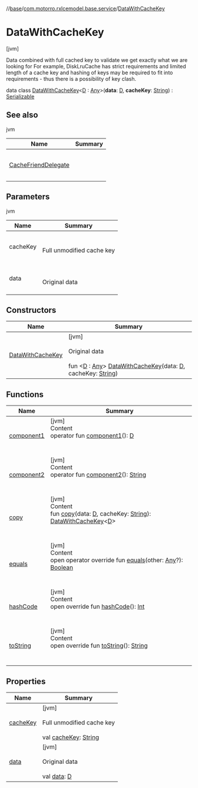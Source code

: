 //[base](../../index.md)/[com.motorro.rxlcemodel.base.service](../index.md)/[DataWithCacheKey](index.md)



# DataWithCacheKey  
 [jvm] 

Data combined with full cached key to validate we get exactly what we are looking for For example, DiskLruCache has strict requirements and limited length of a cache key and hashing of keys may be required to fit into requirements - thus there is a possibility of key clash.

data class [DataWithCacheKey](index.md)<[D](index.md) : [Any](https://kotlinlang.org/api/latest/jvm/stdlib/kotlin/-any/index.html)>(**data**: [D](index.md), **cacheKey**: [String](https://kotlinlang.org/api/latest/jvm/stdlib/kotlin/-string/index.html)) : [Serializable](https://docs.oracle.com/javase/8/docs/api/java/io/Serializable.html)   


## See also  
  
jvm  
  
|  Name|  Summary| 
|---|---|
| [CacheFriendDelegate](../-cache-friend-delegate/index.md)| <br><br><br><br>
  


## Parameters  
  
jvm  
  
|  Name|  Summary| 
|---|---|
| cacheKey| <br><br>Full unmodified cache key<br><br>
| data| <br><br>Original data<br><br>
  


## Constructors  
  
|  Name|  Summary| 
|---|---|
| [DataWithCacheKey](-data-with-cache-key.md)|  [jvm] <br><br>Original data<br><br>fun <[D](index.md) : [Any](https://kotlinlang.org/api/latest/jvm/stdlib/kotlin/-any/index.html)> [DataWithCacheKey](-data-with-cache-key.md)(data: [D](index.md), cacheKey: [String](https://kotlinlang.org/api/latest/jvm/stdlib/kotlin/-string/index.html))   <br>


## Functions  
  
|  Name|  Summary| 
|---|---|
| [component1](component1.md)| [jvm]  <br>Content  <br>operator fun [component1](component1.md)(): [D](index.md)  <br><br><br>
| [component2](component2.md)| [jvm]  <br>Content  <br>operator fun [component2](component2.md)(): [String](https://kotlinlang.org/api/latest/jvm/stdlib/kotlin/-string/index.html)  <br><br><br>
| [copy](copy.md)| [jvm]  <br>Content  <br>fun [copy](copy.md)(data: [D](index.md), cacheKey: [String](https://kotlinlang.org/api/latest/jvm/stdlib/kotlin/-string/index.html)): [DataWithCacheKey](index.md)<[D](index.md)>  <br><br><br>
| [equals](https://kotlinlang.org/api/latest/jvm/stdlib/kotlin/-any/equals.html)| [jvm]  <br>Content  <br>open operator override fun [equals](https://kotlinlang.org/api/latest/jvm/stdlib/kotlin/-any/equals.html)(other: [Any](https://kotlinlang.org/api/latest/jvm/stdlib/kotlin/-any/index.html)?): [Boolean](https://kotlinlang.org/api/latest/jvm/stdlib/kotlin/-boolean/index.html)  <br><br><br>
| [hashCode](https://kotlinlang.org/api/latest/jvm/stdlib/kotlin/-any/hash-code.html)| [jvm]  <br>Content  <br>open override fun [hashCode](https://kotlinlang.org/api/latest/jvm/stdlib/kotlin/-any/hash-code.html)(): [Int](https://kotlinlang.org/api/latest/jvm/stdlib/kotlin/-int/index.html)  <br><br><br>
| [toString](https://kotlinlang.org/api/latest/jvm/stdlib/kotlin/-any/to-string.html)| [jvm]  <br>Content  <br>open override fun [toString](https://kotlinlang.org/api/latest/jvm/stdlib/kotlin/-any/to-string.html)(): [String](https://kotlinlang.org/api/latest/jvm/stdlib/kotlin/-string/index.html)  <br><br><br>


## Properties  
  
|  Name|  Summary| 
|---|---|
| [cacheKey](index.md#com.motorro.rxlcemodel.base.service/DataWithCacheKey/cacheKey/#/PointingToDeclaration/)|  [jvm] <br><br>Full unmodified cache key<br><br>val [cacheKey](index.md#com.motorro.rxlcemodel.base.service/DataWithCacheKey/cacheKey/#/PointingToDeclaration/): [String](https://kotlinlang.org/api/latest/jvm/stdlib/kotlin/-string/index.html)   <br>
| [data](index.md#com.motorro.rxlcemodel.base.service/DataWithCacheKey/data/#/PointingToDeclaration/)|  [jvm] <br><br>Original data<br><br>val [data](index.md#com.motorro.rxlcemodel.base.service/DataWithCacheKey/data/#/PointingToDeclaration/): [D](index.md)   <br>

